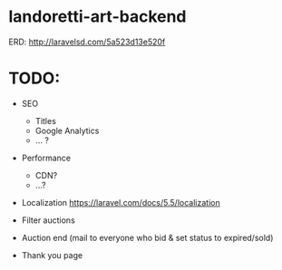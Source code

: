 # landoretti-art-backend

ERD: http://laravelsd.com/5a523d13e520f

# TODO:
- SEO
    - Titles
    - Google Analytics
    - ... ?

- Performance
    - CDN?
    - ...?

- Localization https://laravel.com/docs/5.5/localization

- Filter auctions

- Auction end (mail to everyone who bid & set status to expired/sold)

- Thank you page
